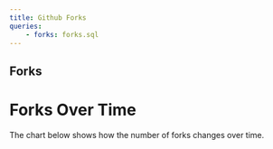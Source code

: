 ```yaml
---
title: Github Forks
queries:
    - forks: forks.sql
---
```


## Forks

<DataTable 
    data={forks} 
/>

# Forks Over Time

The chart below shows how the number of forks changes over time.

<LineChart
    data={forks}
    x="timestamp"
    y="count"
/>



